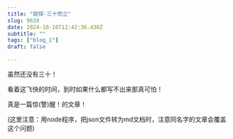 ```yaml
--- 
title: "窥探-三十而立" 
slug: 9639
date: 2024-10-16T12:42:36.436Z 
subtitle: "" 
tags: ["blog_1"] 
draft: false

--- 
```



虽然还没有三十！

看着这飞快的时间，到时如果什么都写不出来那真可怕！

真是一篇惊(警)醒！的文章！

(这里注意：用node程序，把json文件转为md文档时，注意同名字的文章会覆盖这个问题)